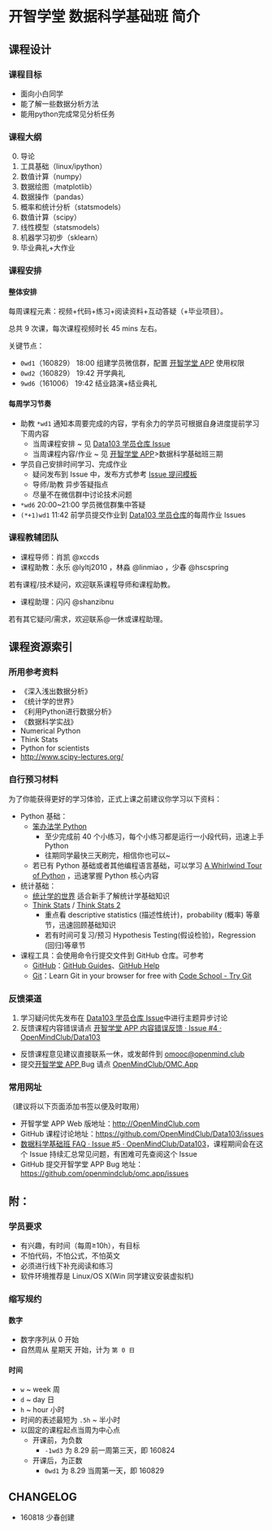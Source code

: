 # 开智学堂 数据科学基础班 简介

## 课程设计

### 课程目标

- 面向小白同学
- 能了解一些数据分析方法
- 能用python完成常见分析任务



### 课程大纲

0. 导论
1. 工具基础（linux/ipython）
2. 数值计算（numpy）
3. 数据绘图（matplotlib）
4. 数据操作（pandas）
5. 概率和统计分析（statsmodels）
6. 数值计算（scipy）
7. 线性模型（statsmodels）
8. 机器学习初步（sklearn）
9. 毕业典礼+大作业



### 课程安排

#### 整体安排


每周课程元素：视频+代码+练习+阅读资料+互动答疑（+毕业项目）。

总共 9 次课，每次课程视频时长 45 mins 左右。

关键节点：

- `0wd1`（160829） 18:00 组建学员微信群，配置 [开智学堂 APP](http://openmindclub.com/) 使用权限
- `0wd2`（160829） 19:42 开学典礼
- `9wd6`（161006） 19:42 结业路演+结业典礼

#### 每周学习节奏

- 助教 `*wd1` 通知本周要完成的内容，学有余力的学员可根据自身进度提前学习下周内容
	- 当周课程安排 ~ 见 [Data103 学员仓库 Issue](https://github.com/OpenMindClub/Data103/)
	- 当周课程内容/作业 ~ 见 [开智学堂 APP](http://openmindclub.com/)>数据科学基础班三期
- 学员自己安排时间学习、完成作业
	- 疑问发布到 Issue 中，发布方式参考 [Issue 提问模板](https://github.com/OpenMindClub/Data103/issues/)
	- 导师/助教 异步答疑指点
	- 尽量不在微信群中讨论技术问题
- `*wd6` 20:00~21:00 学员微信群集中答疑
- `(*+1)wd1` 11:42 前学员提交作业到 [Data103 学员仓库](https://github.com/OpenMindClub/Data103/issues)的每周作业 Issues  

### 课程教辅团队

- 课程导师：肖凯 @xccds
- 课程助教：永乐 @lyltj2010 ，林淼 @linmiao ，少春 @hscspring

若有课程/技术疑问，欢迎联系课程导师和课程助教。

- 课程助理：闪闪 @shanzibnu

若有其它疑问/需求，欢迎联系@一休或课程助理。



## 课程资源索引

### 所用参考资料

- 《深入浅出数据分析》
- 《统计学的世界》
- 《利用Python进行数据分析》
- 《数据科学实战》
- Numerical Python
- Think Stats
- Python for scientists
- http://www.scipy-lectures.org/

### 自行预习材料

为了你能获得更好的学习体验，正式上课之前建议你学习以下资料：

- Python 基础：
	- [笨办法学 Python](http://learnpythonthehardway.org/book/)
		- 至少完成前 40 个小练习，每个小练习都是运行一小段代码，迅速上手 Python
		- 往期同学最快三天刷完，相信你也可以~
	- 若已有 Python 基础或者其他编程语言基础，可以学习 [A Whirlwind Tour of Python](https://github.com/jakevdp/WhirlwindTourOfPython)  ，迅速掌握 Python 核心内容
- 统计基础：
	- [统计学的世界](https://book.douban.com/subject/1138353/) 适合新手了解统计学基础知识
	- [Think Stats](http://greenteapress.com/thinkstats/) / [Think Stats 2](http://greenteapress.com/thinkstats2/html/index.html) 
		- 重点看 descriptive statistics (描述性统计)，probability (概率) 等章节，迅速回顾基础知识
		- 若有时间可复习/预习 Hypothesis Testing(假设检验)，Regression (回归)等章节
- 课程工具：会使用命令行提交文件到 GitHub 仓库。可参考
	- [GitHub](https://github.com/)：[GitHub Guides](https://guides.github.com/)、[GitHub Help](https://help.github.com/)
	- [Git](https://git-scm.com/)：Learn Git in your browser for free with [Code School - Try Git](https://try.github.io/levels/1/challenges/1)

### 反馈渠道

1. 学习疑问优先发布在 [Data103 学员仓库 Issue](https://github.com/OpenMindClub/Data103/issues)中进行主题异步讨论
2. 反馈课程内容错误请点 [开智学堂 APP 内容错误反馈 · Issue #4 · OpenMindClub/Data103](https://github.com/OpenMindClub/Data103/issues/)
- 反馈课程意见建议直接联系一休，或发邮件到 omooc@openmind.club
- 提交[开智学堂 APP ](http://openmindclub.com/) Bug 请点 [OpenMindClub/OMC.App](https://github.com/OpenMindClub/OMC.App/issues) 


### 常用网址

（建议将以下页面添加书签以便及时取用）

- 开智学堂 APP Web 版地址：http://OpenMindClub.com
- GitHub 课程讨论地址：https://github.com/OpenMindClub/Data103/issues
- [数据科学基础班 FAQ · Issue #5 · OpenMindClub/Data103](https://github.com/OpenMindClub/Data103/issues/)，课程期间会在这个 Issue 持续汇总常见问题，有困难可先查阅这个 Issue
- GitHub 提交开智学堂 APP Bug 地址：https://github.com/openmindclub/omc.app/issues


## 附：

### 学员要求

- 有兴趣，有时间（每周≥10h），有目标
- 不怕代码，不怕公式，不怕英文
- 必须进行线下补充阅读和练习
- 软件环境推荐是 Linux/OS X(Win 同学建议安装虚拟机)

### 缩写规约

#### 数字

- 数字序列从 0 开始
- 自然周从 星期天 开始，计为 `第 0 日`

#### 时间

- `w` ~ week 周
- `d` ~ day 日
- `h` ~ hour 小时
- 时间的表述最短为 `.5h` ~ 半小时
- 以固定的课程起点当周为中心点
    + 开课前，为负数
        * `-1wd3` 为 8.29 前一周第三天，即 160824
    + 开课后，为正数
        * `0wd1` 为 8.29 当周第一天，即 160829


## CHANGELOG  

- 160818 少春创建

